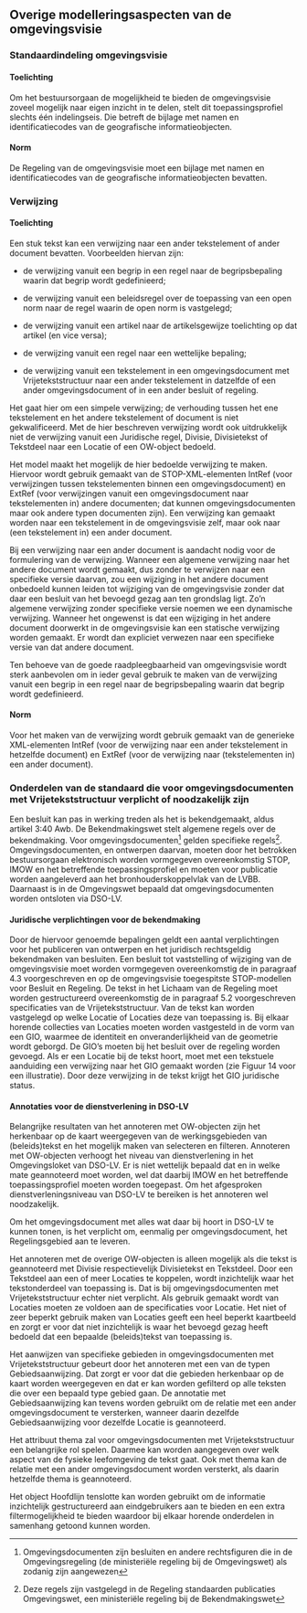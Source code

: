 ## Overige modelleringsaspecten van de omgevingsvisie

### Standaardindeling omgevingsvisie

#### Toelichting

Om het bestuursorgaan de mogelijkheid te bieden de omgevingsvisie zoveel
mogelijk naar eigen inzicht in te delen, stelt dit toepassingsprofiel slechts
één indelingseis. Die betreft de bijlage met namen en identificatiecodes van de
geografische informatieobjecten.

#### Norm

De Regeling van de omgevingsvisie moet een bijlage met namen en
identificatiecodes van de geografische informatieobjecten bevatten.

### Verwijzing

#### Toelichting

Een stuk tekst kan een verwijzing naar een ander tekstelement of ander document
bevatten. Voorbeelden hiervan zijn:

-   de verwijzing vanuit een begrip in een regel naar de begripsbepaling waarin
    dat begrip wordt gedefinieerd;

-   de verwijzing vanuit een beleidsregel over de toepassing van een open norm
    naar de regel waarin de open norm is vastgelegd;

-   de verwijzing vanuit een artikel naar de artikelsgewijze toelichting op dat
    artikel (en vice versa);

-   de verwijzing vanuit een regel naar een wettelijke bepaling;

-   de verwijzing vanuit een tekstelement in een omgevingsdocument met
    Vrijetekststructuur naar een ander tekstelement in datzelfde of een ander
    omgevingsdocument of in een ander besluit of regeling.

Het gaat hier om een simpele verwijzing; de verhouding tussen het ene
tekstelement en het andere tekstelement of document is niet gekwalificeerd. Met
de hier beschreven verwijzing wordt ook uitdrukkelijk niet de verwijzing vanuit
een Juridische regel, Divisie, Divisietekst of Tekstdeel naar een Locatie of een
OW-object bedoeld.

Het model maakt het mogelijk de hier bedoelde verwijzing te maken. Hiervoor
wordt gebruik gemaakt van de STOP-XML-elementen IntRef (voor verwijzingen tussen
tekstelementen binnen een omgevingsdocument) en ExtRef (voor verwijzingen vanuit
een omgevingsdocument naar tekstelementen in) andere documenten; dat kunnen
omgevingsdocumenten maar ook andere typen documenten zijn). Een verwijzing kan
gemaakt worden naar een tekstelement in de omgevingsvisie zelf, maar ook naar
(een tekstelement in) een ander document.

Bij een verwijzing naar een ander document is aandacht nodig voor de formulering
van de verwijzing. Wanneer een algemene verwijzing naar het andere document
wordt gemaakt, dus zonder te verwijzen naar een specifieke versie daarvan, zou
een wijziging in het andere document onbedoeld kunnen leiden tot wijziging van
de omgevingsvisie zonder dat daar een besluit van het bevoegd gezag aan ten
grondslag ligt. Zo’n algemene verwijzing zonder specifieke versie noemen we een
dynamische verwijzing. Wanneer het ongewenst is dat een wijziging in het andere
document doorwerkt in de omgevingsvisie kan een statische verwijzing worden
gemaakt. Er wordt dan expliciet verwezen naar een specifieke versie van dat
andere document.

Ten behoeve van de goede raadpleegbaarheid van omgevingsvisie wordt sterk
aanbevolen om in ieder geval gebruik te maken van de verwijzing vanuit een
begrip in een regel naar de begripsbepaling waarin dat begrip wordt
gedefinieerd.

#### Norm

Voor het maken van de verwijzing wordt gebruik gemaakt van de generieke
XML-elementen IntRef (voor de verwijzing naar een ander tekstelement in
hetzelfde document) en ExtRef (voor de verwijzing naar (tekstelementen in) een
ander document).

### Onderdelen van de standaard die voor omgevingsdocumenten met Vrijetekststructuur verplicht of noodzakelijk zijn

Een besluit kan pas in werking treden als het is bekendgemaakt, aldus artikel
3:40 Awb. De Bekendmakingswet stelt algemene regels over de bekendmaking. Voor
omgevingsdocumenten[^1] gelden specifieke regels[^2]. Omgevingsdocumenten, en
ontwerpen daarvan, moeten door het betrokken bestuursorgaan elektronisch worden
vormgegeven overeenkomstig STOP, IMOW en het betreffende toepassingsprofiel en
moeten voor publicatie worden aangeleverd aan het bronhouderskoppelvlak van de
LVBB. Daarnaast is in de Omgevingswet bepaald dat omgevingsdocumenten worden
ontsloten via DSO-LV.

[^1]: Omgevingsdocumenten zijn besluiten en andere rechtsfiguren die in de
Omgevingsregeling (de ministeriële regeling bij de Omgevingswet) als zodanig
zijn aangewezen

[^2]: Deze regels zijn vastgelegd in de Regeling standaarden publicaties
Omgevingswet, een ministeriële regeling bij de Bekendmakingswet

#### Juridische verplichtingen voor de bekendmaking

Door de hiervoor genoemde bepalingen geldt een aantal verplichtingen voor het
publiceren van ontwerpen en het juridisch rechtsgeldig bekendmaken van
besluiten. Een besluit tot vaststelling of wijziging van de omgevingsvisie moet
worden vormgegeven overeenkomstig de in paragraaf 4.3 voorgeschreven en op de
omgevingsvisie toegespitste STOP-modellen voor Besluit en Regeling. De tekst in
het Lichaam van de Regeling moet worden gestructureerd overeenkomstig de in
paragraaf 5.2 voorgeschreven specificaties van de Vrijetekststructuur. Van de
tekst kan worden vastgelegd op welke Locatie of Locaties deze van toepassing is.
Bij elkaar horende collecties van Locaties moeten worden vastgesteld in de vorm
van een GIO, waarmee de identiteit en onveranderlijkheid van de geometrie wordt
geborgd. De GIO’s moeten bij het besluit over de regeling worden gevoegd. Als er
een Locatie bij de tekst hoort, moet met een tekstuele aanduiding een verwijzing
naar het GIO gemaakt worden (zie Figuur 14 voor een illustratie). Door deze
verwijzing in de tekst krijgt het GIO juridische status.

#### Annotaties voor de dienstverlening in DSO-LV

Belangrijke resultaten van het annoteren met OW-objecten zijn het herkenbaar op
de kaart weergegeven van de werkingsgebieden van (beleids)tekst en het mogelijk
maken van selecteren en filteren. Annoteren met OW-objecten verhoogt het niveau
van dienstverlening in het Omgevingsloket van DSO-LV. Er is niet wettelijk
bepaald dat en in welke mate geannoteerd moet worden, wel dat daarbij IMOW en
het betreffende toepassingsprofiel moeten worden toegepast. Om het afgesproken
dienstverleningsniveau van DSO-LV te bereiken is het annoteren wel noodzakelijk.

Om het omgevingsdocument met alles wat daar bij hoort in DSO-LV te kunnen tonen,
is het verplicht om, eenmalig per omgevingsdocument, het Regelingsgebied aan te
leveren.

Het annoteren met de overige OW-objecten is alleen mogelijk als die tekst is
geannoteerd met Divisie respectievelijk Divisietekst en Tekstdeel. Door een
Tekstdeel aan een of meer Locaties te koppelen, wordt inzichtelijk waar het
tekstonderdeel van toepassing is. Dat is bij omgevingsdocumenten met
Vrijetekststructuur echter niet verplicht. Als gebruik gemaakt wordt van
Locaties moeten ze voldoen aan de specificaties voor Locatie. Het niet of zeer
beperkt gebruik maken van Locaties geeft een heel beperkt kaartbeeld en zorgt er
voor dat niet inzichtelijk is waar het bevoegd gezag heeft bedoeld dat een
bepaalde (beleids)tekst van toepassing is.

Het aanwijzen van specifieke gebieden in omgevingsdocumenten met
Vrijetekststructuur gebeurt door het annoteren met een van de typen
Gebiedsaanwijzing. Dat zorgt er voor dat die gebieden herkenbaar op de kaart
worden weergegeven en dat er kan worden gefilterd op alle teksten die over een
bepaald type gebied gaan. De annotatie met Gebiedsaanwijzing kan tevens worden
gebruikt om de relatie met een ander omgevingsdocument te versterken, wanneer
daarin dezelfde Gebiedsaanwijzing voor dezelfde Locatie is geannoteerd.

Het attribuut thema zal voor omgevingsdocumenten met Vrijetekststructuur een
belangrijke rol spelen. Daarmee kan worden aangegeven over welk aspect van de
fysieke leefomgeving de tekst gaat. Ook met thema kan de relatie met een ander
omgevingsdocument worden versterkt, als daarin hetzelfde thema is geannoteerd.

Het object Hoofdlijn tenslotte kan worden gebruikt om de informatie inzichtelijk
gestructureerd aan eindgebruikers aan te bieden en een extra filtermogelijkheid
te bieden waardoor bij elkaar horende onderdelen in samenhang getoond kunnen
worden.
